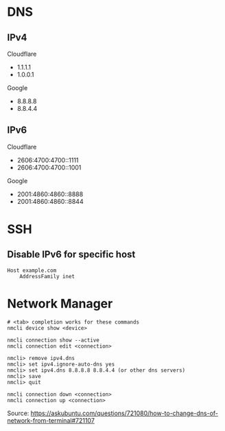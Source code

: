 DNS
===

## IPv4

Cloudflare
* 1.1.1.1
* 1.0.0.1

Google
* 8.8.8.8
* 8.8.4.4

## IPv6

Cloudflare
* 2606:4700:4700::1111
* 2606:4700:4700::1001

Google
* 2001:4860:4860::8888
* 2001:4860:4860::8844

SSH
===


## Disable IPv6 for specific host

```
Host example.com
    AddressFamily inet
```


Network Manager
===============

```
# <tab> completion works for these commands
nmcli device show <device>

nmcli connection show --active
nmcli connection edit <connection>

nmcli> remove ipv4.dns
nmcli> set ipv4.ignore-auto-dns yes
nmcli> set ipv4.dns 8.8.8.8 8.8.4.4 (or other dns servers)
nmcli> save
nmcli> quit

nmcli connection down <connection>
nmcli connection up <connection>
```

Source: https://askubuntu.com/questions/721080/how-to-change-dns-of-network-from-terminal#721107
